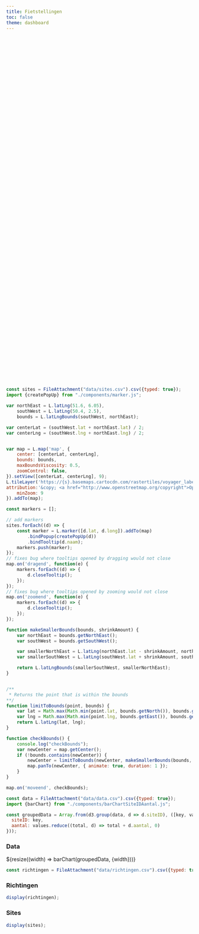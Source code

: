 ```yaml
---
title: Fietstellingen
toc: false
theme: dashboard
---
```


<link rel="stylesheet" href="https://unpkg.com/leaflet@1.9.4/dist/leaflet.css"
     integrity="sha256-p4NxAoJBhIIN+hmNHrzRCf9tD/miZyoHS5obTRR9BMY="
     crossorigin=""/>
 <!-- Make sure you put this AFTER Leaflet's CSS -->
 <script src="https://unpkg.com/leaflet@1.9.4/dist/leaflet.js"
     integrity="sha256-20nQCchB9co0qIjJZRGuk2/Z9VM+kNiyxNV1lvTlZBo="
     crossorigin=""></script>

<style>

.hero {
  display: flex;
  flex-direction: column;
  align-items: center;
  font-family: var(--sans-serif);
  margin: 4rem 0 8rem;
  text-wrap: balance;
  text-align: center;
}

.hero h1 {
  margin: 2rem 0;
  max-width: none;
  font-size: 14vw;
  font-weight: 900;
  line-height: 1;
  background: linear-gradient(30deg, var(--theme-foreground-focus), currentColor);
  -webkit-background-clip: text;
  -webkit-text-fill-color: transparent;
  background-clip: text;
}

.hero h2 {
  margin: 0;
  max-width: 34em;
  font-size: 20px;
  font-style: initial;
  font-weight: 500;
  line-height: 1.5;
  color: var(--theme-foreground-muted);
}

@media (min-width: 640px) {
  .hero h1 {
    font-size: 90px;
  }
}

.center-map {
    margin-left: auto;
    margin-right: auto;
    width: 65%;
}

</style>
<div class="hero">
  <h1>Fietstellingen</h1>
</div>

<div class="center-map">
    <div id="map" style="height: 600px;"></div>
</div>

```js
const sites = FileAttachment("data/sites.csv").csv({typed: true});
import {createPopUp} from "./components/marker.js";
```
```js
var northEast = L.latLng(51.6, 6.05),
    southWest = L.latLng(50.4, 2.5),
    bounds = L.latLngBounds(southWest, northEast);

var centerLat = (southWest.lat + northEast.lat) / 2;
var centerLng = (southWest.lng + northEast.lng) / 2;


var map = L.map('map', {
    center: [centerLat, centerLng],
    bounds: bounds,
    maxBoundsViscosity: 0.5,
    zoomControl: false,
}).setView([centerLat, centerLng], 9);
L.tileLayer('https://{s}.basemaps.cartocdn.com/rastertiles/voyager_labels_under/{z}/{x}/{y}{r}.png', {
attribution:'&copy; <a href="http://www.openstreetmap.org/copyright">OpenStreetMap</a>, &copy; <a href="https://carto.com/attributions">CARTO</a>',    subdomains: 'abcd',
    minZoom: 9
}).addTo(map);

const markers = [];

// add markers
sites.forEach((d) => {
    const marker = L.marker([d.lat, d.long]).addTo(map)
        .bindPopup(createPopUp(d))
        .bindTooltip(d.naam);
    markers.push(marker);
});
// fixes bug where tooltips opened by dragging would not close
map.on('dragend', function(e) {
    markers.forEach((d) => {
        d.closeTooltip();
    });
});
// fixes bug where tooltips opened by zooming would not close
map.on('zoomend', function(e) {
    markers.forEach((d) => {
        d.closeTooltip();
    });
});

function makeSmallerBounds(bounds, shrinkAmount) {
    var northEast = bounds.getNorthEast();
    var southWest = bounds.getSouthWest();

    var smallerNorthEast = L.latLng(northEast.lat - shrinkAmount, northEast.lng - shrinkAmount);
    var smallerSouthWest = L.latLng(southWest.lat + shrinkAmount, southWest.lng + shrinkAmount);

    return L.latLngBounds(smallerSouthWest, smallerNorthEast);
}


/**
 * Returns the point that is within the bounds
**/
function limitToBounds(point, bounds) {
    var lat = Math.max(Math.min(point.lat, bounds.getNorth()), bounds.getSouth());
    var lng = Math.max(Math.min(point.lng, bounds.getEast()), bounds.getWest());
    return L.latLng(lat, lng);
}

function checkBounds() {
    console.log("checkBounds");
    var newCenter = map.getCenter();
    if (!bounds.contains(newCenter)) {
        newCenter = limitToBounds(newCenter, makeSmallerBounds(bounds, 0.2));
        map.panTo(newCenter, { animate: true, duration: 1 });
    }
}

map.on('moveend', checkBounds);
```


```js
const data = FileAttachment("data/data.csv").csv({typed: true});
import {barChart} from "./components/barChartSiteIDAantal.js";
```

```js
const groupedData = Array.from(d3.group(data, d => d.siteID), ([key, values]) => ({
  siteID: key,
  aantal: values.reduce((total, d) => total + d.aantal, 0)
}));
```

### Data
<div class="grid grid-cols-1">
  <div class="card">${resize((width) => barChart(groupedData, {width}))}</div>
</div>

```js
const richtingen = FileAttachment("data/richtingen.csv").csv({typed: true});
```

### Richtingen
```js
display(richtingen);
```

### Sites
```js
display(sites);
```
